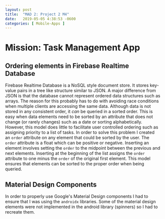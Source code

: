```yaml
---
layout: post
title:  "MAD 2: Project 2 M4"
date:   2019-05-05 4:38:53 -0600
categories: [ Mobile-Apps ]
---
```


# Mission: Task Management App

## Ordering elements in Firebase Realtime Database

Firebase Realtime Database is a NoSQL style document store. It stores key-value pairs in a tree like structure similar to JSON. A major difference from JSON is that the database cannot represent ordered data structures such as arrays. The reason for this probably has to do with avoiding race conditions when multiple clients are accessing the same data. Although data is not stored in any consistent order, it *can* be queried in a sorted order. This is easy when data elements need to be sorted by an attribute that does not change (or rarely changes) such as a date or sorting alphabetically. However, this model does little to facilitate user controlled ordering such as assigning priority to a list of tasks. In order to solve this problem I created an `order` attribute on any element that could be sorted by the user. The `order` attribute is a float which can be positive or negative. Inserting an element involves setting the `order` to the midpoint between the previous and next elements. Inserting at the beginning of the list assigns the `order` attribute to one minus the `order` of the original first element. This model ensures that elements can be sorted to the proper order when being queried.

## Material Design Components

In order to properly use Google's Material Design components I had to ensure that I was using the `androidx` libraries. Some of the material design elements were not implemented in the android library (spinners) so I had to recreate them.